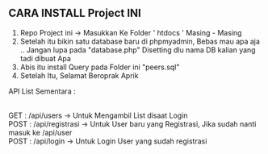 ## CARA INSTALL Project INI

1. Repo Project ini -> Masukkan Ke Folder ' htdocs ' Masing - Masing
2. Setelah itu bikin satu database baru di phpmyadmin, Bebas mau apa aja .. Jangan lupa pada "database.php" Disetting dlu nama DB kalian yang tadi dibuat Apa
3. Abis itu install Query pada Folder ini "peers.sql" 
4. Setelah Itu, Selamat Beroprak Aprik




API List Sementara : <br/> <br/>

GET : /api/users  -> Untuk Mengambil List disaat Login <br/>
POST : /api/registrasi -> Untuk User baru yang Registrasi, Jika sudah nanti masuk ke /api/user <br/>
POST : /api/login -> Untuk Login User yang sudah registrasi
